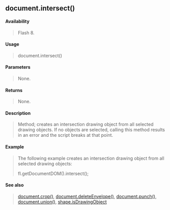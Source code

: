 ## document.intersect()

#### Availability

> Flash 8.

#### Usage

> document.intersect()

#### Parameters

> None.

#### Returns

> None.

#### Description

> Method; creates an intersection drawing object from all selected drawing objects. If no objects are selected, calling this method results in an error and the script breaks at that point.

#### Example

> The following example creates an intersection drawing object from all selected drawing objects:
>
> fl.getDocumentDOM().intersect();

#### See also

> [document.crop()](#_bookmark159), [document.deleteEnvelope()](#_bookmark164), [document.punch()](#_bookmark250), [document.union()](#_bookmark336), [shape.isDrawingObject](#_bookmark816)
